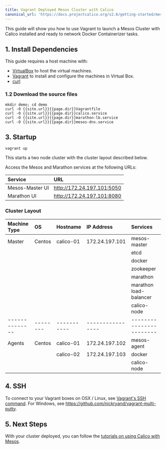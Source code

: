 ```yaml
---
title: Vagrant Deployed Mesos Cluster with Calico
canonical_url: 'https://docs.projectcalico.org/v2.6/getting-started/mesos/installation/vagrant-centos/'
---
```

This guide will show you how to use Vagrant to launch a Mesos Cluster
with Calico installed and ready to network Docker Containerizer tasks.

## 1. Install Dependencies
This guide requires a host machine with:

 * [VirtualBox][virtualbox] to host the virtual machines.
 * [Vagrant][vagrant] to install and configure the machines in Virtual Box.
 * [curl][curl]

### 1.2 Download the source files

    mkdir demo; cd demo
    curl -O {{site.url}}{{page.dir}}Vagrantfile
    curl -O {{site.url}}{{page.dir}}calico.service
    curl -O {{site.url}}{{page.dir}}marathon-lb.service
    curl -O {{site.url}}{{page.dir}}mesos-dns.service

## 3. Startup

```shell
vagrant up
```

This starts a two node cluster with the cluster layout described below.

Access the Mesos and Marathon services at the following URLs:

| Service         | URL                        |
| :-------------- | :------------------------- |
| Mesos-Master UI | http://172.24.197.101:5050 |
| Marathon UI     | http://172.24.197.101:8080 |

### Cluster Layout

| Machine Type | OS     | Hostname  | IP Address     | Services               |
| :----------- | :----- | :-------- | :------------- | :--------------------- |
| Master       | Centos | calico-01 | 172.24.197.101 | mesos-master           |
|              |        |           |                | etcd                   |
|              |        |           |                | docker                 |
|              |        |           |                | zookeeper              |
|              |        |           |                | marathon               |
|              |        |           |                | marathon load-balancer |
|              |        |           |                | calico-node            |
|--------------|--------|-----------|----------------|------------------------|
| Agents       | Centos | calico-01 | 172.24.197.102 | mesos-agent            |
|              |        | calico-02 | 172.24.197.103 | docker                 |
|              |        |           |                | calico-node            |

## 4. SSH

To connect to your Vagrant boxes on OSX / Linux, see
[Vagrant's SSH command](https://www.vagrantup.com/docs/cli/ssh.html).
For Windows, see <https://github.com/nickryand/vagrant-multi-putty>.

## 5. Next Steps

With your cluster deployed, you can follow the
[tutorials on using Calico with Mesos]({{site.baseurl}}/{{page.version}}/getting-started/mesos#tutorials).

[virtualbox]: https://www.virtualbox.org/
[vagrant]: https://www.vagrantup.com/
[curl]: https://curl.haxx.se/
